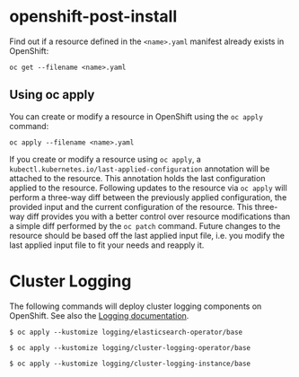 # openshift-post-install

Find out if a resource defined in the `<name>.yaml` manifest already exists in OpenShift:
```
oc get --filename <name>.yaml
```
## Using oc apply
You can create or modify a resource in OpenShift using the `oc apply` command:
```
oc apply --filename <name>.yaml
```
If you create or modify a resource using `oc apply`, a `kubectl.kubernetes.io/last-applied-configuration` annotation will be attached to the resource. This annotation holds the last configuration applied to the resource. Following updates to the resource via `oc apply` will perform a three-way diff between the previously applied configuration, the provided input and the current configuration of the resource. This three-way diff provides you with a better control over resource modifications than a simple diff performed by the `oc patch` command. Future changes to the resource should be based off the last applied input file, i.e. you modify the last applied input file to fit your needs and reapply it.

# Cluster Logging

The following commands will deploy cluster logging components on OpenShift. See also the [Logging documentation](https://docs.openshift.com/container-platform/latest/logging/cluster-logging.html).

```
$ oc apply --kustomize logging/elasticsearch-operator/base
```
```
$ oc apply --kustomize logging/cluster-logging-operator/base
```
```
$ oc apply --kustomize logging/cluster-logging-instance/base
```
